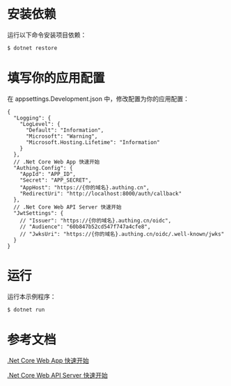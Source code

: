 # 安装依赖

运行以下命令安装项目依赖：

```bash
$ dotnet restore
```

# 填写你的应用配置

在 appsettings.Development.json 中，修改配置为你的应用配置：

```jsonc
{
  "Logging": {
    "LogLevel": {
      "Default": "Information",
      "Microsoft": "Warning",
      "Microsoft.Hosting.Lifetime": "Information"
    }
  },
  // .Net Core Web App 快速开始
  "Authing.Config": {
    "AppId": "APP_ID",
    "Secret": "APP_SECRET",
    "AppHost": "https://{你的域名}.authing.cn",
    "RedirectUri": "http://localhost:8000/auth/callback"
  },
  // .Net Core Web API Server 快速开始
  "JwtSettings": {
    // "Issuer": "https://{你的域名}.authing.cn/oidc",
    // "Audience": "60b847b52cd547f747a4cfe8",
    // "JwksUri": "https://{你的域名}.authing.cn/oidc/.well-known/jwks"
  }
}
```

# 运行

运行本示例程序：

```bash
$ dotnet run
```

# 参考文档

[.Net Core Web App 快速开始](https://docs.authing.cn/v2/quickstarts/webApp/csharpDotNetCore.html)

[.Net Core Web API Server 快速开始](https://docs.authing.cn/v2/quickstarts/apiServer/csharpDotNetCore/)